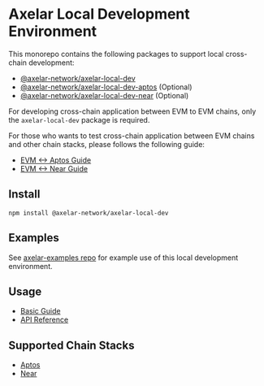 # Axelar Local Development Environment

This monorepo contains the following packages to support local cross-chain development:

- [@axelar-network/axelar-local-dev](./packages/axelar-local-dev/)
- [@axelar-network/axelar-local-dev-aptos](./packages/axelar-local-dev-aptos/) (Optional)
- [@axelar-network/axelar-local-dev-near](./packages/axelar-local-dev-near/) (Optional)

For developing cross-chain application between EVM to EVM chains, only the `axelar-local-dev` package is required.

For those who wants to test cross-chain application between EVM chains and other chain stacks, please follows the following guide:

- [EVM <-> Aptos Guide](./docs/guide_evm_aptos.md)
- [EVM <-> Near Guide](./docs/guide_evm_near.md)

## Install

```
npm install @axelar-network/axelar-local-dev
```

## Examples

See [axelar-examples repo](https://github.com/axelarnetwork/axelar-examples/) for example use of this local development environment.

## Usage

- [Basic Guide](./docs/guide_basic.md)
- [API Reference](./docs/api_reference.md)

## Supported Chain Stacks

- [Aptos](./packages/axelar-local-dev-aptos/)
- [Near](./packages/axelar-local-dev-near/)
